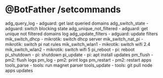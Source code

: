 # @BotFather /setcommands

adg_query_log - adguard: get last queried domains
adg_switch_state - adguard: switch blocking state
adg_unique_not_filtered - adguard: get unique not filtered domains log
adg_update_filters - adguard: update filters
mik_switch_dhcp - mikrotik: switch dhcp server
mik_switch_nat_pi - mikrotik: switch pi nat rules
mik_switch_wlan1 - mikrotik: switch wifi 2.4
mik_switch_wlan2 - mikrotik: switch wifi 5
pi_reboot - pi: reboot
pi_shutdown - pi: shutdown
pi_update - pi: apt install updates
pm_flush - pm2: flush logs
pm_log - pm2: print logs
pm_restart - pm2: restart apps
tools_parse - tools: run magnet parser
tools_update - tools: git pull node apps updates
